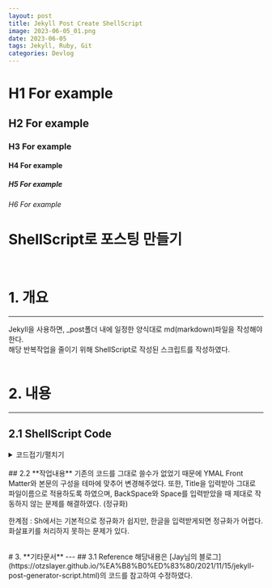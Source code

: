 ```yaml
---
layout: post
title: Jekyll Post Create ShellScript
image: 2023-06-05_01.png
date: 2023-06-05
tags: Jekyll, Ruby, Git
categories: Devlog
---
```

# H1 For example
## H2 For example
### H3 For example
#### H4 For example
##### H5 For example
###### H6 For example   
# ShellScript로 포스팅 만들기   
<br>

<!-- ![문서제목에 맞는 사진](../images/2023-06-05_01.png) -->

# 1. 개요
---
Jekyll을 사용하면, _post폴더 내에 일정한 양식대로 md(markdown)파일을 작성해야 한다.   
해당 반복작업을 줄이기 위해 ShellScript로 작성된 스크립트를 작성하였다.   
<br>

# 2. 내용   
---
## 2.1 ShellScript Code

<!-- 코드시작 -->
<details>
<summary>코드접기/펼치기</summary>
<div markdown="1">
{% highlight shell %}
#!/bin/bash

# Colors and styles
Green='\033[0;32m'
Blue='\033[0;34m'
ColorReset='\033[0m'
bold=$(tput bold)
normal=$(tput sgr0)

echo -e "${Blue}${bold}Script to create new Jekyll posts easily.${normal}${ColorReset}"

# The post directory
POSTS_DIR='./_posts/'

# Post title
# Trim leading spaces
read -rp "${bold}Title:${normal} " -a TITLE
TITLE="$(echo "${TITLE[@]}" | sed -e 's/^[ \t]*//')"

# Date
DATE=$(date +%Y-%m-%d)

# Post extension
EXT='.md'

# File name
# read -p "${bold}Filename:${normal} " FILENAME

# File name should be lowercase
FILENAME=$(echo "$TITLE" | tr '[:upper:]' '[:lower:]' | tr ' ' '_')
FILENAME=${DATE}-${FILENAME}${EXT}

# Go to _posts and create a file
cd ${POSTS_DIR}
touch ${FILENAME}

# Add YAML front matter and excerpt space
# (해당부분은 각자의 Jekyll 테마에 맞추어 변경이 필요하다.)
tee -a $FILENAME >/dev/null <<END   
---
layout: post
title: ${TITLE}
image: ${DATE}
date: ${DATE}
tags: 
categories:
---
# ${TITLE}

![문서제목에 맞는 사진](${DATE})

<br>
# 1. 개요
---
개요본문   

<br>
# 2. 내용
---
## 2.1 내용하위제목   
내용본문   

END

echo -e "${Green}${bold}File was successfully created!
❯${ColorReset}${normal} ${POSTS_DIR}${FILENAME}"

{% endhighlight %}
<summary>코드접기/펼치기</summary>
</div>
</details>


<br>
## 2.2 **작업내용**
기존의 코드를 그대로 쓸수가 없었기 때문에 YMAL Front Matter와 본문의 구성을 테마에 맞추어 변경해주었다.   
또한, Title을 입력받아 그대로 파일이름으로 적용하도록 하였으며,   
BackSpace와 Space를 입력받았을 때 제대로 작동하지 않는 문제를 해결하였다. (정규화)   

한계점 : Sh에서는 기본적으로 정규화가 쉽지만, 한글을 입력받게되면 정규화가 어렵다.   
화살표키를 처리하지 못하는 문제가 있다.

<br>
# 3. **기타문서**
---
## 3.1 Reference
해당내용은 [Jay님의 블로그](https://otzslayer.github.io/%EA%B8%B0%ED%83%80/2021/11/15/jekyll-post-generator-script.html)의 코드를 참고하여 수정하였다.